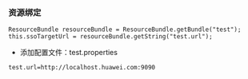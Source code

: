 ### 资源绑定

```
ResourceBundle resourceBundle = ResourceBundle.getBundle("test");
this.ssoTargetUrl = resourceBundle.getString("test.url");
```

- 添加配置文件：test.properties

```
test.url=http://localhost.huawei.com:9090
```
